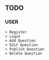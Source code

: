 ## TODO

### USER

    > Register
    > Login
    > Add Question
    > Edit Question
    > Publish Question
    > Delete Question
